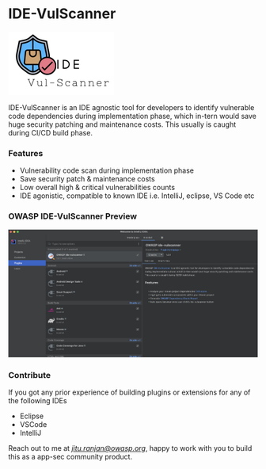 # IDE-VulScanner

![IDE-VulScanner](/assets/images/logo-small.png)

IDE-VulScanner is an IDE agnostic tool for developers to identify vulnerable code dependencies during implementation phase, which in-tern would save huge security patching and maintenance costs. This usually is caught during CI/CD build phase.

### Features

* Vulnerability code scan during implementation phase
* Save security patch & maintenance costs
* Low overall high & critical vulnerabilities counts
* IDE agonistic, compatible to known IDE i.e. IntelliJ, eclipse, VS Code etc


### OWASP IDE-VulScanner Preview

[![intelliJ](/assets/images/intellij.png)](https://www.youtube.com/watch?v=T2tFPMnX94c "OWASP IDE-VulScanner")



### Contribute
If you got any prior experience of building plugins or extensions for any of the following IDEs 
* Eclipse
* VSCode
* IntelliJ

Reach out to me at *jitu.ranjan@owasp.org*, happy to work with you to build this as a app-sec community product.

